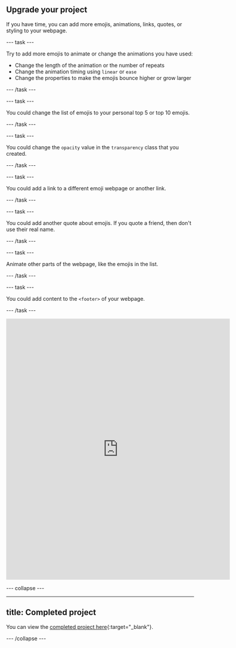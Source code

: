 ## Upgrade your project

<div style="display: flex; flex-wrap: wrap">
<div style="flex-basis: 200px; flex-grow: 1; margin-right: 15px;">
If you have time, you can add more emojis, animations, links, quotes, or styling to your webpage. 
</div>
</div>

--- task ---

Try to add more emojis to animate or change the animations you have used:

+ Change the length of the animation or the number of repeats
+ Change the animation timing using `linear` or `ease` 
+ Change the properties to make the emojis bounce higher or grow larger  

--- /task ---

--- task ---

You could change the list of emojis to your personal top 5 or top 10 emojis.

--- /task ---

--- task ---

You could change the `opacity` value in the `transparency` class that you created. 

--- /task ---

--- task ---

You could add a link to a different emoji webpage or another link.

--- /task ---

--- task ---

You could add another quote about emojis. If you quote a friend, then don't use their real name. 

--- /task ---

--- task ---

Animate other parts of the webpage, like the emojis in the list. 

--- /task ---


--- task ---

You could add content to the `<footer>` of your webpage. 

--- /task ---

<div>
<iframe src="https://editor.raspberrypi.org/en/embed/viewer/top-5-emoji-list-step-8" width="600" height="700" frameborder="0" marginwidth="0" marginheight="0" allowfullscreen> </iframe>
</div>

--- collapse ---

---
title: Completed project
---

You can view the [completed project here](https://staging-editor.raspberrypi.org/en/projects/top-5-emoji-list-complete){:target="_blank"}.

--- /collapse ---
